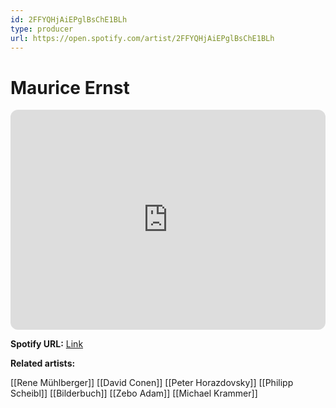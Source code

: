 ```yaml
---
id: 2FFYQHjAiEPglBsChE1BLh
type: producer
url: https://open.spotify.com/artist/2FFYQHjAiEPglBsChE1BLh
---
```

# Maurice Ernst

<iframe style="border-radius:12px" src="https://open.spotify.com/embed/artist/2FFYQHjAiEPglBsChE1BLh" width="100%" height="352" frameBorder="0" allowfullscreen="" allow="autoplay; clipboard-write; encrypted-media; fullscreen; picture-in-picture" loading="lazy"></iframe>

**Spotify URL:** [Link](https://open.spotify.com/artist/2FFYQHjAiEPglBsChE1BLh)

**Related artists:**

[[Rene Mühlberger]]
[[David Conen]]
[[Peter Horazdovsky]]
[[Philipp Scheibl]]
[[Bilderbuch]]
[[Zebo Adam]]
[[Michael Krammer]]
